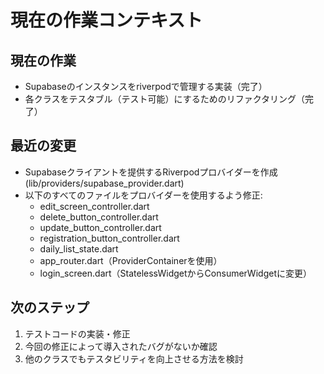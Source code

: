 # 現在の作業コンテキスト

## 現在の作業
- Supabaseのインスタンスをriverpodで管理する実装（完了）
- 各クラスをテスタブル（テスト可能）にするためのリファクタリング（完了）

## 最近の変更
- Supabaseクライアントを提供するRiverpodプロバイダーを作成 (lib/providers/supabase_provider.dart)
- 以下のすべてのファイルをプロバイダーを使用するよう修正:
  - edit_screen_controller.dart
  - delete_button_controller.dart
  - update_button_controller.dart
  - registration_button_controller.dart
  - daily_list_state.dart
  - app_router.dart（ProviderContainerを使用）
  - login_screen.dart（StatelessWidgetからConsumerWidgetに変更）

## 次のステップ
1. テストコードの実装・修正
2. 今回の修正によって導入されたバグがないか確認
3. 他のクラスでもテスタビリティを向上させる方法を検討
